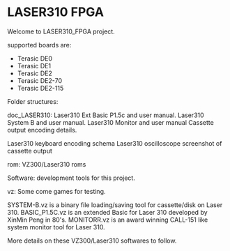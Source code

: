 # LASER310 FPGA

Welcome to LASER310_FPGA project. 

supported boards are:

- Terasic DE0
- Terasic DE1
- Terasic DE2
- Terasic DE2-70
- Terasic DE2-115

Folder structures:



doc_LASER310:
Laser310 Ext Basic P1.5c and user manual.
Laser310 System B and user manual.
Laser310 Monitor and user manual
Cassette output encoding details.

Laser310 keyboard encoding schema
Laser310 oscilloscope screenshot of cassette output 

rom:
VZ300/Laser310 roms

Software:
development tools for this project. 

vz:
Some come games for testing.

SYSTEM-B.vz is a binary file loading/saving tool for cassette/disk on Laser 310.
BASIC_P1.5C.vz is an extended Basic for Laser 310 developed by XinMin Peng in 80's.
MONITORR.vz is an award winning CALL-151 like system monitor tool for Laser 310.

More details on these VZ300/Laser310 softwares to follow.
